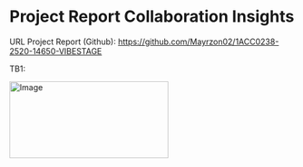 # Project Report Collaboration Insights

URL Project Report (Github): https://github.com/Mayrzon02/1ACC0238-2520-14650-VIBESTAGE

TB1:

<img width="280" height="136" alt="Image" src="https://github.com/user-attachments/assets/ab82132a-0c3a-4eee-8d61-703169c252a7" />
